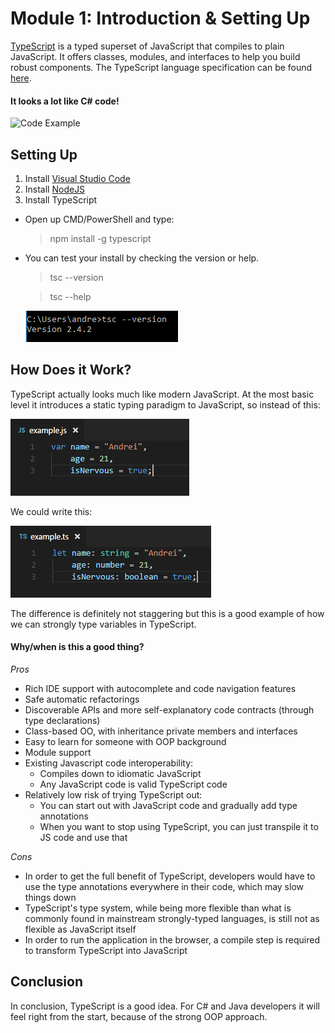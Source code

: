 # Module 1: Introduction & Setting Up

[TypeScript](https://www.typescriptlang.org/) is a typed superset of JavaScript that compiles to plain JavaScript. It offers classes, modules, and interfaces to help you build robust components. The TypeScript language specification can be found [here](https://github.com/Microsoft/TypeScript/tree/master/doc).

#### It looks a lot like C# code!

![Code Example](https://code.visualstudio.com/images/typescript_typescript_hero.png)

## Setting Up

1. Install [Visual Studio Code](https://code.visualstudio.com/)
2. Install [NodeJS](https://nodejs.org/en/)
3. Install TypeScript
  * Open up CMD/PowerShell and type:
    > npm install -g typescript
  * You can test your install by checking the version or help.
    >tsc --version
    
    >tsc --help
    
    ![Version Example](https://raw.githubusercontent.com/microsoft-dx/typescript-fundamentals/master/Images/module-1-1.PNG)

## How Does it Work?

TypeScript actually looks much like modern JavaScript. At the most basic level it introduces a static typing paradigm to JavaScript, so instead of this:

![js example](https://raw.githubusercontent.com/microsoft-dx/typescript-fundamentals/master/Images/module-1-2.PNG)

We could write this:

![ts example](https://raw.githubusercontent.com/microsoft-dx/typescript-fundamentals/master/Images/module-1-3.PNG)

The difference is definitely not staggering but this is a good example of how we can strongly type variables in TypeScript. 

#### Why/when is this a good thing?

*Pros*
 * Rich IDE support with autocomplete and code navigation features
 * Safe automatic refactorings
 * Discoverable APIs and more self-explanatory code contracts (through type declarations)
 * Class-based OO, with inheritance private members and interfaces
 * Easy to learn for someone with OOP background
 * Module support
 * Existing Javascript code interoperability:
   * Compiles down to idiomatic JavaScript
   * Any JavaScript code is valid TypeScript code
 * Relatively low risk of trying TypeScript out:
   * You can start out with JavaScript code and gradually add type annotations
   * When you want to stop using TypeScript, you can just transpile it to JS code and use that
   
*Cons*
 * In order to get the full benefit of TypeScript, developers would have to use the type annotations everywhere in their code, which may slow things down
 * TypeScript's type system, while being more flexible than what is commonly found in mainstream strongly-typed languages, is still not as flexible as JavaScript itself
 * In order to run the application in the browser, a compile step is required to transform TypeScript into JavaScript

## Conclusion

In conclusion, TypeScript is a good idea. For C# and Java developers it will feel right from the start, because of the strong OOP approach.
